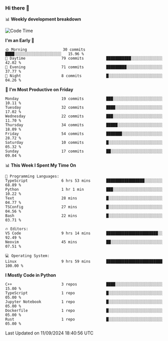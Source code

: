 ### Hi there 👋

📊 **Weekly development breakdown**
<!--START_SECTION:waka-->
![Code Time](http://img.shields.io/badge/Code%20Time-225%20hrs%2014%20mins-blue)

**I'm an Early 🐤** 

```text
🌞 Morning                30 commits          ████░░░░░░░░░░░░░░░░░░░░░   15.96 % 
🌆 Daytime                79 commits          ███████████░░░░░░░░░░░░░░   42.02 % 
🌃 Evening                71 commits          █████████░░░░░░░░░░░░░░░░   37.77 % 
🌙 Night                  8 commits           █░░░░░░░░░░░░░░░░░░░░░░░░   04.26 % 
```
📅 **I'm Most Productive on Friday** 

```text
Monday                   19 commits          ███░░░░░░░░░░░░░░░░░░░░░░   10.11 % 
Tuesday                  32 commits          ████░░░░░░░░░░░░░░░░░░░░░   17.02 % 
Wednesday                22 commits          ███░░░░░░░░░░░░░░░░░░░░░░   11.70 % 
Thursday                 34 commits          █████░░░░░░░░░░░░░░░░░░░░   18.09 % 
Friday                   54 commits          ███████░░░░░░░░░░░░░░░░░░   28.72 % 
Saturday                 10 commits          █░░░░░░░░░░░░░░░░░░░░░░░░   05.32 % 
Sunday                   17 commits          ██░░░░░░░░░░░░░░░░░░░░░░░   09.04 % 
```


📊 **This Week I Spent My Time On** 

```text
💬 Programming Languages: 
TypeScript               6 hrs 53 mins       █████████████████░░░░░░░░   68.89 % 
Python                   1 hr 1 min          ███░░░░░░░░░░░░░░░░░░░░░░   10.22 % 
Text                     28 mins             █░░░░░░░░░░░░░░░░░░░░░░░░   04.77 % 
TSConfig                 27 mins             █░░░░░░░░░░░░░░░░░░░░░░░░   04.56 % 
Bash                     22 mins             █░░░░░░░░░░░░░░░░░░░░░░░░   03.71 % 

🔥 Editors: 
VS Code                  9 hrs 14 mins       ███████████████████████░░   92.49 % 
Neovim                   45 mins             ██░░░░░░░░░░░░░░░░░░░░░░░   07.51 % 

💻 Operating System: 
Linux                    9 hrs 59 mins       █████████████████████████   100.00 % 
```

**I Mostly Code in Python** 

```text
C++                      3 repos             ████░░░░░░░░░░░░░░░░░░░░░   15.00 % 
TypeScript               1 repo              █░░░░░░░░░░░░░░░░░░░░░░░░   05.00 % 
Jupyter Notebook         1 repo              █░░░░░░░░░░░░░░░░░░░░░░░░   05.00 % 
Dockerfile               1 repo              █░░░░░░░░░░░░░░░░░░░░░░░░   05.00 % 
Rust                     1 repo              █░░░░░░░░░░░░░░░░░░░░░░░░   05.00 % 
```




 Last Updated on 11/09/2024 18:40:56 UTC
<!--END_SECTION:waka-->
<!--
**R-enanVieira/R-enanVieira** is a ✨ _special_ ✨ repository because its `README.md` (this file) appears on your GitHub profile.

Here are some ideas to get you started:

- 🔭 I’m currently working on ...
- 🌱 I’m currently learning ...
- 👯 I’m looking to collaborate on ...
- 🤔 I’m looking for help with ...
- 💬 Ask me about ...
- 📫 How to reach me: ...
- 😄 Pronouns: ...
- ⚡ Fun fact: ...
-->
